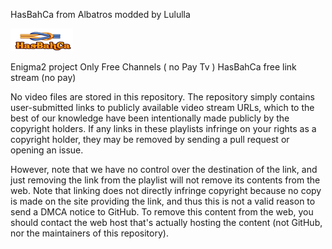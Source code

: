 HasBahCa from Albatros modded by Lululla

<img src="https://github.com/Belfagor2005/HasBahCa/blob/main/usr/lib/enigma2/python/Plugins/Extensions/HasBahCa/logo.png">

Enigma2 project
Only Free Channels ( no Pay Tv ) 
HasBahCa free link stream (no pay)

No video files are stored in this repository. The repository simply contains user-submitted links to publicly available video stream URLs, which to the best of our knowledge have been intentionally made publicly by the copyright holders. If any links in these playlists infringe on your rights as a copyright holder, they may be removed by sending a pull request or opening an issue.

However, note that we have no control over the destination of the link, and just removing the link from the playlist will not remove its contents from the web. Note that linking does not directly infringe copyright because no copy is made on the site providing the link, and thus this is not a valid reason to send a DMCA notice to GitHub. To remove this content from the web, you should contact the web host that's actually hosting the content (not GitHub, nor the maintainers of this repository).
